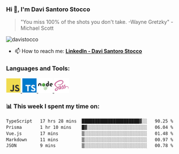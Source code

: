 <h3 align="left">Hi 👋, I'm Davi Santoro Stocco</h3>

> "You miss 100% of the shots you don't take. -Wayne Gretzky" -Michael Scott

<p align="left"> <img src="https://komarev.com/ghpvc/?username=davistocco&label=Profile%20views&color=0e75b6&style=flat" alt="davistocco" /> </p>

- 📫 How to reach me: **[LinkedIn - Davi Santoro Stocco](https://linkedin.com/in/davistocco)**

<h3 align="left">Languages and Tools:</h3>
<p align="left">
  <a href="https://developer.mozilla.org/en-US/docs/Web/JavaScript" target="_blank" rel="noreferrer">
    <img src="https://raw.githubusercontent.com/devicons/devicon/master/icons/javascript/javascript-original.svg" alt="javascript" width="40" height="40"/>
  </a>
  
  <a href="https://www.typescriptlang.org/" target="_blank" rel="noreferrer">
    <img src="https://raw.githubusercontent.com/devicons/devicon/master/icons/typescript/typescript-original.svg" alt="typescript" width="40" height="40"/>
  </a>
  
  <a href="https://nodejs.org" target="_blank" rel="noreferrer">
    <img src="https://raw.githubusercontent.com/devicons/devicon/master/icons/nodejs/nodejs-original-wordmark.svg" alt="nodejs" width="40" height="40"/> 
  </a>
  
  <a href="https://sass-lang.com" target="_blank" rel="noreferrer">
    <img src="https://raw.githubusercontent.com/devicons/devicon/master/icons/sass/sass-original.svg" alt="sass" width="40" height="40"/>
  </a>
</p>

### 📊 This week I spent my time on:

<!--START_SECTION:waka-->

```txt
TypeScript   17 hrs 28 mins  ██████████████████████▓░░   90.25 %
Prisma       1 hr 10 mins    █▓░░░░░░░░░░░░░░░░░░░░░░░   06.04 %
Vue.js       17 mins         ▒░░░░░░░░░░░░░░░░░░░░░░░░   01.48 %
Markdown     11 mins         ▒░░░░░░░░░░░░░░░░░░░░░░░░   00.97 %
JSON         9 mins          ▒░░░░░░░░░░░░░░░░░░░░░░░░   00.78 %
```

<!--END_SECTION:waka-->
